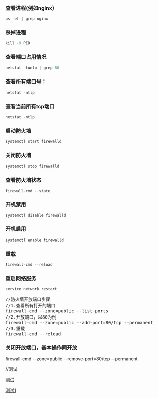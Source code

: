 ### 查看进程(例如nginx）
```java
ps -ef | grep nginx
```
### 杀掉进程
```java
kill -9 PID
```
### 查看端口占用情况
```java
netstat -tunlp | grep 80
```
### 查看所有端口号：
```java
netstat -ntlp
```

### 查看当前所有tcp端口
```java
netstat -ntlp
```

### 启动防火墙
```java
systemctl start firewalld
```

### 关闭防火墙
```java
systemctl stop firewalld
```

### 查看防火墙状态
```java
firewall-cmd --state
```

### 开机禁用
```java
systemctl disable firewalld
```

### 开机启用
```java
systemctl enable firewalld
```

### 重载
```java
firewall-cmd --reload
```

### 重启网络服务
```java
service network restart
```

<pre>
//防火墙开放端口步骤
//1.查看所有打开的端口
firewall-cmd --zone=public --list-ports 
//2.开放端口，以80为例
firewall-cmd --zone=public --add-port=80/tcp --permanent
//3.重载
firewall-cmd --reload
</pre>
### 关闭开放端口，基本操作同开放
firewall-cmd --zone=public --remove-port=80/tcp --permanent

//测试

[测试](https://www.csdn.net/)

[测试1](https://support.huaweicloud.com/index.html)

















